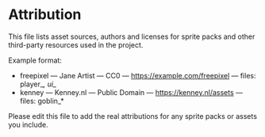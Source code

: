 # Attribution

This file lists asset sources, authors and licenses for sprite packs and other third-party resources used in the project.

Example format:

- freepixel — Jane Artist — CC0 — https://example.com/freepixel — files: player_*, ui_*
- kenney — Kenney.nl — Public Domain — https://kenney.nl/assets — files: goblin_*

Please edit this file to add the real attributions for any sprite packs or assets you include.
